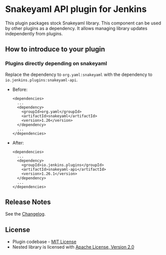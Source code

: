 Snakeyaml API plugin for Jenkins
===

This plugin packages stock Snakeyaml library. 
This component can be used by other plugins as a dependency.
It allows managing library updates independently from plugins.

## How to introduce to your plugin

### Plugins directly depending on snakeyaml

Replace the dependency to `org.yaml:snakeyaml` with the dependency to `io.jenkins.plugins:snakeyaml-api`.

* Before:
    ```
    <dependencies>
      ...
      <dependency>
        <groupId>org.yaml</groupId>
        <artifactId>snakeyaml</artifactId>
        <version>1.26</version>
      </dependency>
      ...
    </dependencies>
    ```
* After:
    ```
    <dependencies>
      ...
      <dependency>
        <groupId>io.jenkins.plugins</groupId>
        <artifactId>snakeyaml-api</artifactId>
        <version>1.26.1</version>
      </dependency>
      ...
    </dependencies>
    ```

## Release Notes

See the [Changelog](https://github.com/jenkinsci/snakeyaml-api-plugin/releases).

## License

* Plugin codebase - [MIT License](http://opensource.org/licenses/MIT) 
* Nested library is licensed with [Apache License, Version 2.0](http://www.apache.org/licenses/)

